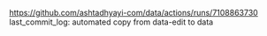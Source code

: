 https://github.com/ashtadhyayi-com/data/actions/runs/7108863730
last_commit_log: automated copy from data-edit to data